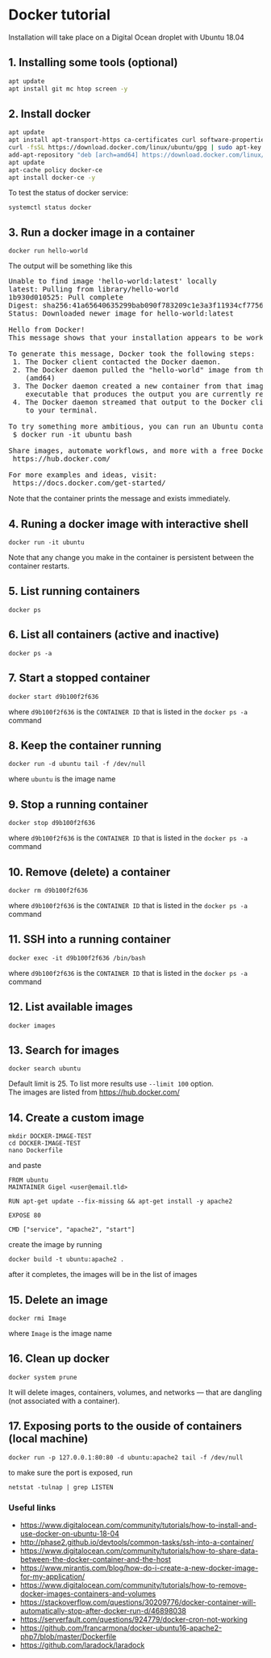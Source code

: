 # Docker tutorial

Installation will take place on a Digital Ocean droplet with Ubuntu 18.04  

## 1. Installing some tools (optional)

```bash
apt update
apt install git mc htop screen -y
```

## 2. Install docker

```bash
apt update
apt install apt-transport-https ca-certificates curl software-properties-common -y
curl -fsSL https://download.docker.com/linux/ubuntu/gpg | sudo apt-key add -
add-apt-repository "deb [arch=amd64] https://download.docker.com/linux/ubuntu bionic stable"
apt update
apt-cache policy docker-ce
apt install docker-ce -y
```

To test the status of docker service:  
```
systemctl status docker
```

## 3. Run a docker image in a container

```
docker run hello-world
```

The output will be something like this

<pre>
Unable to find image 'hello-world:latest' locally
latest: Pulling from library/hello-world
1b930d010525: Pull complete
Digest: sha256:41a65640635299bab090f783209c1e3a3f11934cf7756b09cb2f1e02147c6ed8
Status: Downloaded newer image for hello-world:latest

Hello from Docker!
This message shows that your installation appears to be working correctly.

To generate this message, Docker took the following steps:
 1. The Docker client contacted the Docker daemon.
 2. The Docker daemon pulled the "hello-world" image from the Docker Hub.
    (amd64)
 3. The Docker daemon created a new container from that image which runs the
    executable that produces the output you are currently reading.
 4. The Docker daemon streamed that output to the Docker client, which sent it
    to your terminal.

To try something more ambitious, you can run an Ubuntu container with:
 $ docker run -it ubuntu bash

Share images, automate workflows, and more with a free Docker ID:
 https://hub.docker.com/

For more examples and ideas, visit:
 https://docs.docker.com/get-started/
</pre>

Note that the container prints the message and exists immediately.

## 4. Runing a docker image with interactive shell

```
docker run -it ubuntu
```

Note that any change you make in the container is persistent between the container restarts.

## 5. List running containers

```
docker ps
```

## 6. List all containers (active and inactive)

```
docker ps -a
```

## 7. Start a stopped container

```
docker start d9b100f2f636
```

where `d9b100f2f636` is the `CONTAINER ID` that is listed in the `docker ps -a` command

## 8. Keep the container running

```
docker run -d ubuntu tail -f /dev/null
```

where `ubuntu` is the image name

## 9. Stop a running container

```
docker stop d9b100f2f636
```

where `d9b100f2f636` is the `CONTAINER ID` that is listed in the `docker ps -a` command

## 10. Remove (delete) a container

```
docker rm d9b100f2f636
```

where `d9b100f2f636` is the `CONTAINER ID` that is listed in the `docker ps -a` command

## 11. SSH into a running container

```
docker exec -it d9b100f2f636 /bin/bash
```

where `d9b100f2f636` is the `CONTAINER ID` that is listed in the `docker ps -a` command

## 12. List available images

```
docker images
```

## 13. Search for images

```
docker search ubuntu
```

Default limit is 25. To list more results use `--limit 100` option.  
The images are listed from https://hub.docker.com/  

## 14. Create a custom image

```
mkdir DOCKER-IMAGE-TEST
cd DOCKER-IMAGE-TEST
nano Dockerfile
```

and paste  

```
FROM ubuntu
MAINTAINER Gigel <user@email.tld>

RUN apt-get update --fix-missing && apt-get install -y apache2

EXPOSE 80

CMD ["service", "apache2", "start"]
```

create the image by running

```
docker build -t ubuntu:apache2 .
```

after it completes, the images will be in the list of images

## 15. Delete an image

```
docker rmi Image
```

where `Image` is the image name

## 16. Clean up docker

```
docker system prune
```

It will delete images, containers, volumes, and networks — that are dangling (not associated with a container).

## 17. Exposing ports to the ouside of containers (local machine)

```
docker run -p 127.0.0.1:80:80 -d ubuntu:apache2 tail -f /dev/null
```

to make sure the port is exposed, run

```
netstat -tulnap | grep LISTEN
```

### Useful links

- https://www.digitalocean.com/community/tutorials/how-to-install-and-use-docker-on-ubuntu-18-04
- http://phase2.github.io/devtools/common-tasks/ssh-into-a-container/
- https://www.digitalocean.com/community/tutorials/how-to-share-data-between-the-docker-container-and-the-host
- https://www.mirantis.com/blog/how-do-i-create-a-new-docker-image-for-my-application/
- https://www.digitalocean.com/community/tutorials/how-to-remove-docker-images-containers-and-volumes
- https://stackoverflow.com/questions/30209776/docker-container-will-automatically-stop-after-docker-run-d/46898038
- https://serverfault.com/questions/924779/docker-cron-not-working
- https://github.com/francarmona/docker-ubuntu16-apache2-php7/blob/master/Dockerfile
- https://github.com/laradock/laradock
